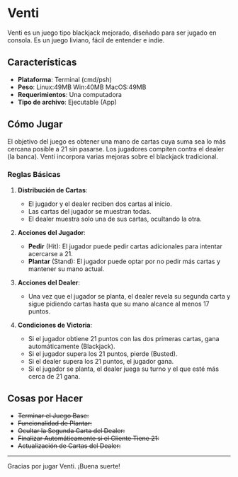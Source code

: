 # Venti

Venti es un juego tipo blackjack mejorado, diseñado para ser jugado en consola. Es un juego liviano, fácil de entender e indie.

## Características

- **Plataforma**: Terminal (cmd/psh)
- **Peso**: Linux:49MB Win:40MB MacOS:49MB
- **Requerimientos**: Una computadora
- **Tipo de archivo**: Ejecutable (App)

## Cómo Jugar

El objetivo del juego es obtener una mano de cartas cuya suma sea lo más cercana posible a 21 sin pasarse. Los jugadores compiten contra el dealer (la banca). Venti incorpora varias mejoras sobre el blackjack tradicional.

### Reglas Básicas

1. **Distribución de Cartas**:
    - El jugador y el dealer reciben dos cartas al inicio.
    - Las cartas del jugador se muestran todas.
    - El dealer muestra solo una de sus cartas, ocultando la otra.

2. **Acciones del Jugador**:
    - **Pedir** (Hit): El jugador puede pedir cartas adicionales para intentar acercarse a 21.
    - **Plantar** (Stand): El jugador puede optar por no pedir más cartas y mantener su mano actual.

3. **Acciones del Dealer**:
    - Una vez que el jugador se planta, el dealer revela su segunda carta y sigue pidiendo cartas hasta que su mano alcance al menos 17 puntos.

4. **Condiciones de Victoria**:
    - Si el jugador obtiene 21 puntos con las dos primeras cartas, gana automáticamente (Blackjack).
    - Si el jugador supera los 21 puntos, pierde (Busted).
    - Si el dealer supera los 21 puntos, el jugador gana.
    - Si el jugador se planta, el dealer juega su turno y el que esté más cerca de 21 gana.

## Cosas por Hacer
* ~~Terminar el Juego Base:~~
* ~~Funcionalidad de Plantar:~~
* ~~Ocultar la Segunda Carta del Dealer:~~
* ~~Finalizar Automáticamente si el Cliente Tiene 21:~~
* ~~Actualización de Cartas del Dealer:~~

---

Gracias por jugar Venti. ¡Buena suerte!

